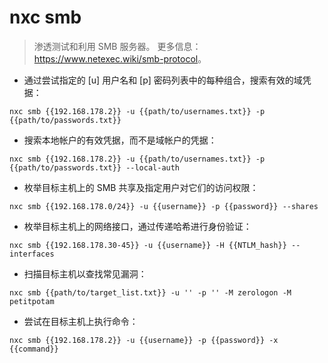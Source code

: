 # nxc smb

> 渗透测试和利用 SMB 服务器。
> 更多信息：<https://www.netexec.wiki/smb-protocol>。

- 通过尝试指定的 [u] 用户名和 [p] 密码列表中的每种组合，搜索有效的域凭据：

`nxc smb {{192.168.178.2}} -u {{path/to/usernames.txt}} -p {{path/to/passwords.txt}}`

- 搜索本地帐户的有效凭据，而不是域帐户的凭据：

`nxc smb {{192.168.178.2}} -u {{path/to/usernames.txt}} -p {{path/to/passwords.txt}} --local-auth`

- 枚举目标主机上的 SMB 共享及指定用户对它们的访问权限：

`nxc smb {{192.168.178.0/24}} -u {{username}} -p {{password}} --shares`

- 枚举目标主机上的网络接口，通过传递哈希进行身份验证：

`nxc smb {{192.168.178.30-45}} -u {{username}} -H {{NTLM_hash}} --interfaces`

- 扫描目标主机以查找常见漏洞：

`nxc smb {{path/to/target_list.txt}} -u '' -p '' -M zerologon -M petitpotam`

- 尝试在目标主机上执行命令：

`nxc smb {{192.168.178.2}} -u {{username}} -p {{password}} -x {{command}}`